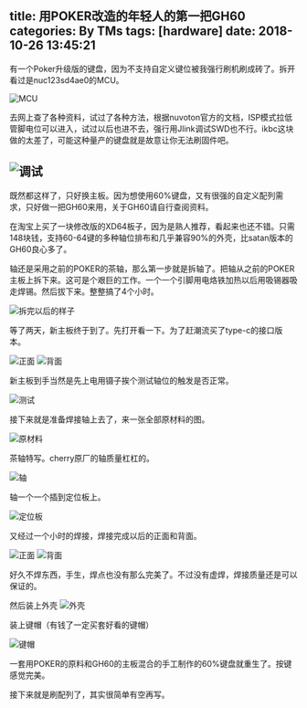 title: 用POKER改造的年轻人的第一把GH60
categories: By TMs
tags: [hardware]
date: 2018-10-26 13:45:21
---

有一个Poker升级版的键盘，因为不支持自定义键位被我强行刷机刷成砖了。拆开看过是nuc123sd4ae0的MCU。


![MCU][1]

去网上查了各种资料，试过了各种方法，根据nuvoton官方的文档，ISP模式拉低管脚电位可以进入，试过以后也进不去，强行用Jlink调试SWD也不行。ikbc这块做的太差了，可能这种量产的键盘就是故意让你无法刷固件吧。

![调试][2]
----------
既然都这样了，只好换主板。因为想使用60%键盘，又有很强的自定义配列需求，只好做一把GH60来用，关于GH60请自行查阅资料。

在淘宝上买了一块修改版的XD64板子，因为是熟人推荐，看起来也还不错。只需148块钱，支持60-64键的多种轴位排布和几乎兼容90%的外壳，比satan版本的GH60良心多了。

轴还是采用之前的POKER的茶轴，那么第一步就是拆轴了。把轴从之前的POKER主板上拆下来。这可是个艰巨的工作。一个一个引脚用电烙铁加热以后用吸锡器吸走焊锡。然后拔下来。整整搞了4个小时。

![拆完以后的样子][3]

等了两天，新主板终于到了。先打开看一下。为了赶潮流买了type-c的接口版本。

![正面][4]
![背面][5]

新主板到手当然是先上电用镊子挨个测试轴位的触发是否正常。

![测试][8]

接下来就是准备焊接轴上去了，来一张全部原材料的图。

![原材料][6]

茶轴特写。cherry原厂的轴质量杠杠的。

![轴][7]

轴一个一个插到定位板上。

![定位板][9]

又经过一个小时的焊接，焊接完成以后的正面和背面。

![正面][10]
![背面][11]

好久不焊东西，手生，焊点也没有那么完美了。不过没有虚焊，焊接质量还是可以保证的。

然后装上外壳
![外壳][12]

装上键帽（有钱了一定买套好看的键帽）

![键帽][12]

一套用POKER的原料和GH60的主板混合的手工制作的60%键盘就重生了。按键感觉完美。

接下来就是刷配列了，其实很简单有空再写。


  [1]: https://cdn.tms.qnxg.net/article/20181026/gh60/1.jpg
  [2]: https://cdn.tms.qnxg.net/article/20181026/gh60/2.jpg
  [3]: https://cdn.tms.qnxg.net/article/20181026/gh60/3.jpg
  [4]: https://cdn.tms.qnxg.net/article/20181026/gh60/4.jpg
  [5]: https://cdn.tms.qnxg.net/article/20181026/gh60/5.jpg
  [6]: https://cdn.tms.qnxg.net/article/20181026/gh60/6.jpg
  [7]: https://cdn.tms.qnxg.net/article/20181026/gh60/7.jpg
  [8]: https://cdn.tms.qnxg.net/article/20181026/gh60/8.jpg
  [9]: https://cdn.tms.qnxg.net/article/20181026/gh60/9.jpg
  [10]: https://cdn.tms.qnxg.net/article/20181026/gh60/10.jpg
  [11]: https://cdn.tms.qnxg.net/article/20181026/gh60/11.jpg
  [12]: https://cdn.tms.qnxg.net/article/20181026/gh60/12.jpg
  [13]: https://cdn.tms.qnxg.net/article/20181026/gh60/13.jpg
  [14]: https://cdn.tms.qnxg.net/article/20181026/gh60/14.jpg